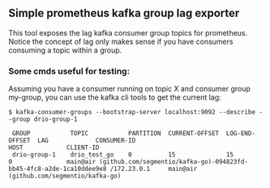 ## Simple prometheus kafka group lag exporter

This tool exposes the lag kafka consumer group topics for prometheus. 
Notice the concept of lag only makes sense if you have consumers consuming
a topic within a group.

### Some cmds useful for testing:

Assuming you have a consumer running on topic X and consumer group my-group, you
can use the kafka cli tools to get the current lag:

```
$ kafka-consumer-groups --bootstrap-server localhost:9092 --describe --group drio-group-1

 GROUP           TOPIC           PARTITION  CURRENT-OFFSET  LOG-END-OFFSET  LAG             CONSUMER-ID                                                                   HOST            CLIENT-ID
 drio-group-1    drio_test_go    0          15              15              0               main@air (github.com/segmentio/kafka-go)-094823fd-bb45-4fc8-a2de-1ca10ddee9e8 /172.23.0.1     main@air (github.com/segmentio/kafka-go)
```
